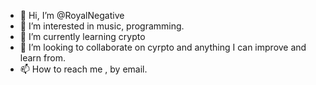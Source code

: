 - 👋 Hi, I’m @RoyalNegative
- 👀 I’m interested in music, programming.
- 🌱 I’m currently learning crypto
- 💞️ I’m looking to collaborate on cyrpto and anything I can improve and learn from. 
- 📫 How to reach me , by email.

<!---
RoyalNegative/RoyalNegative is a ✨ special ✨ repository because its `README.md` (this file) appears on your GitHub profile.
You can click the Preview link to take a look at your changes.
--->
